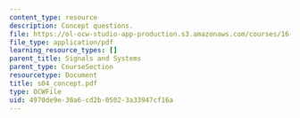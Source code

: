 ```yaml
---
content_type: resource
description: Concept questions.
file: https://ol-ocw-studio-app-production.s3.amazonaws.com/courses/16-01-unified-engineering-i-ii-iii-iv-fall-2005-spring-2006/4970de9e30a6cd2b05023a33947cf16a_s04_concept.pdf
file_type: application/pdf
learning_resource_types: []
parent_title: Signals and Systems
parent_type: CourseSection
resourcetype: Document
title: s04_concept.pdf
type: OCWFile
uid: 4970de9e-30a6-cd2b-0502-3a33947cf16a
---
```

